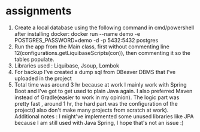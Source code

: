 # assignments
1. Create a local database using the following command in cmd/powershell after installing docker: docker run --name demo -e POSTGRES_PASSWORD=demo -d -p 5432:5432 postgres
2. Run the app from the Main class, first without commenting line 12(configurations.getLiquibaseScripts(con)), then commenting it so the tables populate.
3. Libraries used : Liquibase, Jsoup, Lombok
4. For backup I've created a dump sql from DBeaver DBMS that I've uploaded in the project
5. Total time was around 3 hr because at work I mainly work with Spring Boot and I've got to get used to plain Java again. I also preferred Maven instead of Gradle(easier to work in my opinion). The logic part was pretty fast , around 1 hr, the hard part was the configuration of the project(I also don't make many projects from scratch at work).
Additional notes : I might've implemented some unused libraries like JPA because I am still used with Java Spring, I hope that's not an issue :)
